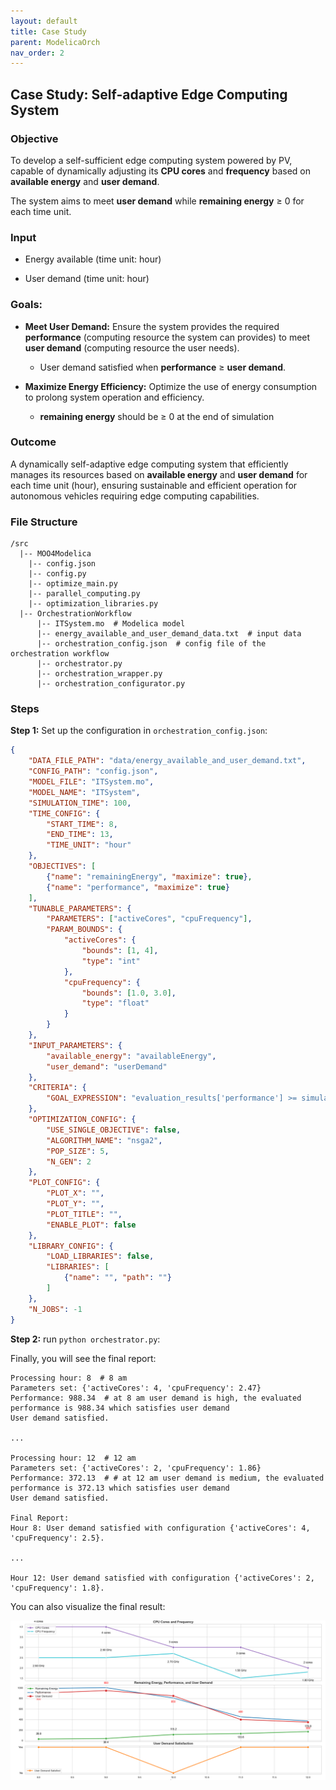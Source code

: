 ```yaml
---
layout: default
title: Case Study
parent: ModelicaOrch
nav_order: 2
---
```


## Case Study: Self-adaptive Edge Computing System

### Objective

To develop a self-sufficient edge computing system powered by PV, capable of dynamically adjusting its **CPU cores** and **frequency** based on **available energy** and **user demand**. 

The system aims to meet **user demand** while **remaining energy** ≥ 0 for each time unit.

### Input

* Energy available (time unit: hour)

* User demand (time unit: hour)

### Goals:

  - **Meet User Demand:** Ensure the system provides the required **performance** (computing resource the system can provides) to meet **user demand** (computing resource the user needs). 
    - User demand satisfied when **performance** ≥ **user demand**.

  - **Maximize Energy Efficiency:** Optimize the use of energy consumption to prolong system operation and efficiency.
    - **remaining energy** should be ≥ 0 at the end of simulation

### Outcome 

A dynamically self-adaptive edge computing system that efficiently manages its resources based on **available energy** and **user demand** for each time unit (hour), ensuring sustainable and efficient operation for autonomous vehicles requiring edge computing capabilities.

### File Structure

```shell
/src
  |-- MOO4Modelica
  	|-- config.json
  	|-- config.py
  	|-- optimize_main.py
  	|-- parallel_computing.py
  	|-- optimization_libraries.py
  |-- OrchestrationWorkflow
      |-- ITSystem.mo  # Modelica model
      |-- energy_available_and_user_demand_data.txt  # input data
      |-- orchestration_config.json  # config file of the orchestration workflow
      |-- orchestrator.py
      |-- orchestration_wrapper.py
      |-- orchestration_configurator.py
```

### Steps

**Step 1:** Set up the configuration in `orchestration_config.json`:

```json
{
    "DATA_FILE_PATH": "data/energy_available_and_user_demand.txt",
    "CONFIG_PATH": "config.json",
    "MODEL_FILE": "ITSystem.mo",
    "MODEL_NAME": "ITSystem",
    "SIMULATION_TIME": 100,
    "TIME_CONFIG": {
        "START_TIME": 8,
        "END_TIME": 13,
        "TIME_UNIT": "hour"
    },
    "OBJECTIVES": [
        {"name": "remainingEnergy", "maximize": true},
        {"name": "performance", "maximize": true}
    ],
    "TUNABLE_PARAMETERS": {
        "PARAMETERS": ["activeCores", "cpuFrequency"],
        "PARAM_BOUNDS": {
            "activeCores": {
                "bounds": [1, 4],
                "type": "int"
            },
            "cpuFrequency": {
                "bounds": [1.0, 3.0],
                "type": "float"
            }
        }
    },
    "INPUT_PARAMETERS": {
        "available_energy": "availableEnergy",
        "user_demand": "userDemand"
    },
    "CRITERIA": {
        "GOAL_EXPRESSION": "evaluation_results['performance'] >= simulation_inputs['user_demand']"
    },
    "OPTIMIZATION_CONFIG": {
        "USE_SINGLE_OBJECTIVE": false,
        "ALGORITHM_NAME": "nsga2",
        "POP_SIZE": 5,
        "N_GEN": 2
    },
    "PLOT_CONFIG": {
        "PLOT_X": "",
        "PLOT_Y": "",
        "PLOT_TITLE": "",
        "ENABLE_PLOT": false
    },
    "LIBRARY_CONFIG": {
        "LOAD_LIBRARIES": false,
        "LIBRARIES": [
            {"name": "", "path": ""}
        ]
    },
    "N_JOBS": -1
}
```

**Step 2:** run `python orchestrator.py`:

Finally, you will see the final report:

```shell
Processing hour: 8  # 8 am
Parameters set: {'activeCores': 4, 'cpuFrequency': 2.47}
Performance: 988.34  # at 8 am user demand is high, the evaluated performance is 988.34 which satisfies user demand
User demand satisfied.

...

Processing hour: 12  # 12 am
Parameters set: {'activeCores': 2, 'cpuFrequency': 1.86}
Performance: 372.13  # # at 12 am user demand is medium, the evaluated performance is 372.13 which satisfies user demand
User demand satisfied.

Final Report:
Hour 8: User demand satisfied with configuration {'activeCores': 4, 'cpuFrequency': 2.5}.

...

Hour 12: User demand satisfied with configuration {'activeCores': 2, 'cpuFrequency': 1.8}.
```

You can also visualize the final result:

<img src="../../assets/ModelicaOrch_result.png" alt="result" style="zoom:100%;" />